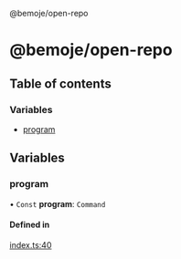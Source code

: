 @bemoje/open-repo

# @bemoje/open-repo

## Table of contents

### Variables

- [program](https://github.com/bemoje/tsmono/blob/main/pkg/open-repo/docs/md/index.md#program)

## Variables

### program

• `Const` **program**: `Command`

#### Defined in

[index.ts:40](https://github.com/bemoje/tsmono/blob/f74277c/pkg/open-repo/src/index.ts#L40)

